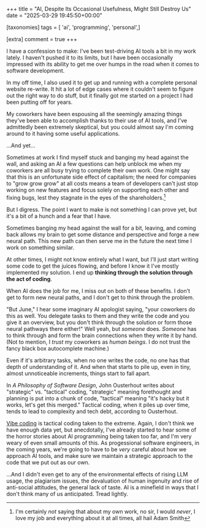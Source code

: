 +++
title = "AI, Despite Its Occasional Usefulness, Might Still Destroy Us"
date = "2025-03-29 19:45:50+00:00"

[taxonomies]
tags = [ 'ai', 'programming', 'personal',]

[extra]
comment = true
+++

I have a confession to make: I've been test-driving AI tools a bit in my work lately. I haven't pushed it to its limits, but I have been occasionally impressed with its ability to get me over humps in the road when it comes to software development. 

In my off time, I also used it to get up and running with a complete personal website re-write. It hit a lot of edge cases where it couldn't seem to figure out the right way to do stuff, but it finally got me started on a project I had been putting off for years. 

My coworkers have been espousing all the seemingly amazing things they've been able to accomplish thanks to their use of AI tools, and I've admittedly been extremely skeptical, but you could almost say I'm coming around to it having some useful applications.

...And yet...

Sometimes at work I find myself stuck and banging my head against the wall, and asking an AI a few questions can help unblock me when my coworkers are all busy trying to complete their own work. One might say that this is an unfortunate side effect of capitalism; the need for companies to "grow grow grow" at all costs means a team of developers can't just stop working on new features and focus solely on supporting each other and fixing bugs, lest they stagnate in the eyes of the shareholders.[^1]

But I digress. The point I want to make is not something I can prove yet, but it's a bit of a hunch and a fear that I have. 

Sometimes banging my head against the wall for a bit, leaving, and coming back allows my brain to get some distance and perspective and forge a new neural path. This new path can then serve me in the future the next time I work on something similar.

At other times, I might not know entirely what I want, but I'll just start writing some code to get the juices flowing, and before I know it I've mostly implemented my solution. I end up **thinking through the solution through the act of coding**.

When AI does the job for me, I miss out on both of these benefits. I don't get to form new neural paths, and I don't get to think through the problem. 

"But June," I hear some imaginary AI apologist saying, "your coworkers do this as well. You delegate tasks to them and they write the code and you give it an overview, but you don't think through the solution or form those neural pathways there either!" Well yeah, but _someone_ does. _Someone_ has to think through and form the brain connections when they write it by hand. (Not to mention, I _trust_ my coworkers as _human beings_. I do not trust the fancy black box autocomplete machine.)

Even if it's arbitrary tasks, when no one writes the code, no one has that depth of understanding of it. And when that starts to pile up, even in tiny, almost unnoticeable increments, things start to fall apart.

In _A Philosophy of Software Design_, John Ousterhout writes about "strategic" vs. "tactical" coding, "strategic" meaning forethought and planning is put into a chunk of code, "tactical" meaning "it's hacky but it works, let's get this merged." Tactical coding, when it piles up over time, tends to lead to complexity and tech debt, according to Ousterhout.

[Vibe coding](https://en.wikipedia.org/wiki/Vibe_coding) is tactical coding taken to the extreme. Again, I don't think we have enough data yet, but anecdotally, I've already started to hear some of the horror stories about AI programming being taken too far, and I'm very weary of even small amounts of this. As progessional software engineers, in the coming years, we're going to have to be _very_ careful about how we approach AI tools, and make sure we maintain a strategic approach to the code that we put out as our own.

 ...And I didn't even get to any of the environmental effects of rising LLM usage, the plagiarism issues, the devaluation of human ingenuity and rise of anti-social attitudes, the general lack of taste. AI is a minefield in ways that I don't think many of us anticipated. Tread lightly.

[^1]: I'm certainly _not_ saying that about my own work, no sir, I would _never_, I love my job and everything about it at all times, all hail Adam Smith
